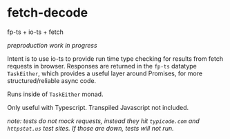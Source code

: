 # fetch-decode
fp-ts + io-ts + fetch

_*preproduction work in progress*_

Intent is to use io-ts to provide run time type checking for results from 
fetch requests in browser.  Responses are returned in the `fp-ts` datatype `TaskEither`,
which provides a useful layer around Promises, for more structured/reliable async code.

Runs inside of `TaskEither` monad.

Only useful with Typescript.  Transpiled Javascript not included.

_note: tests do not mock requests, instead they hit `typicode.com` and `httpstat.us`
test sites.  If those are down, tests will not run._
